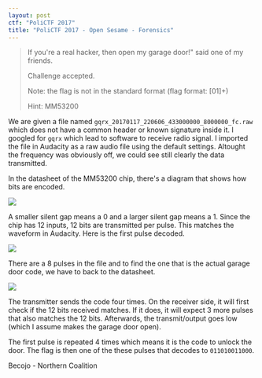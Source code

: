 ```yaml
---
layout: post
ctf: "PoliCTF 2017"
title: "PoliCTF 2017 - Open Sesame - Forensics"
---
```


>If you're a real hacker, then open my garage door!" said one of my friends.
>
>Challenge accepted.
>
>Note: the flag is not in the standard format (flag format: [01]+)
>
>Hint: MM53200

We are given a file named `gqrx_20170117_220606_433000000_8000000_fc.raw` which does not have a common header or known signature inside it. I googled for `gqrx` which lead to software to receive radio signal. I imported the file in Audacity as a raw audio file using the default settings. Altought the frequency was obviously off, we could see still clearly the data transmitted.

In the datasheet of the MM53200 chip, there's a diagram that shows how bits are encoded.

<img src="https://i.imgur.com/O6ZXSre.png">

A smaller silent gap means a 0 and a larger silent gap means a 1. Since the chip has 12 inputs, 12 bits are transmitted per pulse. This matches the waveform in Audacity. Here is the first pulse decoded.

<img src="https://i.imgur.com/dx4uDGG.png" />

There are a 8 pulses in the file and to find the one that is the actual garage door code, we have to back to the datasheet.

<img src="https://i.imgur.com/2OU86K7.png" />

The transmitter sends the code four times. On the receiver side, it will first check if the 12 bits received matches. If it does, it will expect 3 more pulses that also matches the 12 bits. Afterwards, the transmit/output goes low (which I assume makes the garage door open).

The first pulse is repeated 4 times which means it is the code to unlock the door. The flag is then one of the these pulses that decodes to `011010011000`.

Becojo - Northern Coalition
